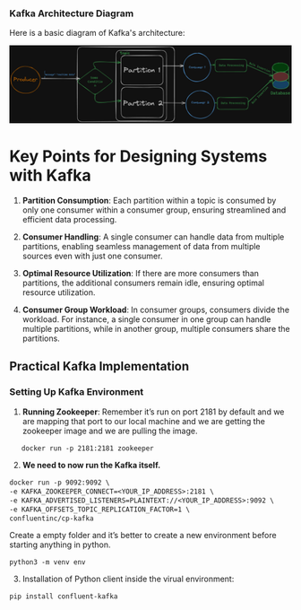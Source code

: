 ### Kafka Architecture Diagram
Here is a basic diagram of Kafka's architecture:

![Kafka Architecture](kafka.png)

# Key Points for Designing Systems with Kafka

1. **Partition Consumption**: Each partition within a topic is consumed by only one consumer within a consumer group, ensuring streamlined and efficient data processing.

2. **Consumer Handling**: A single consumer can handle data from multiple partitions, enabling seamless management of data from multiple sources even with just one consumer.

3. **Optimal Resource Utilization**: If there are more consumers than partitions, the additional consumers remain idle, ensuring optimal resource utilization.

4. **Consumer Group Workload**: In consumer groups, consumers divide the workload. For instance, a single consumer in one group can handle multiple partitions, while in another group, multiple consumers share the partitions.

## Practical Kafka Implementation

### Setting Up Kafka Environment

1. **Running Zookeeper**:
Remember it’s run on port 2181 by default and we are mapping that port to our local machine and we are getting the zookeeper image and we are pulling the image.

```
   docker run -p 2181:2181 zookeeper
```
2. **We need to now run the Kafka itself.**
```
docker run -p 9092:9092 \
-e KAFKA_ZOOKEEPER_CONNECT=<YOUR_IP_ADDRESS>:2181 \
-e KAFKA_ADVERTISED_LISTENERS=PLAINTEXT://<YOUR_IP_ADDRESS>:9092 \
-e KAFKA_OFFSETS_TOPIC_REPLICATION_FACTOR=1 \
confluentinc/cp-kafka
```

Create a empty folder and it’s better to create a new environment before starting anything in python.
```
python3 -m venv env
```

3. Installation of Python client inside the virual environment:

```
pip install confluent-kafka
```

